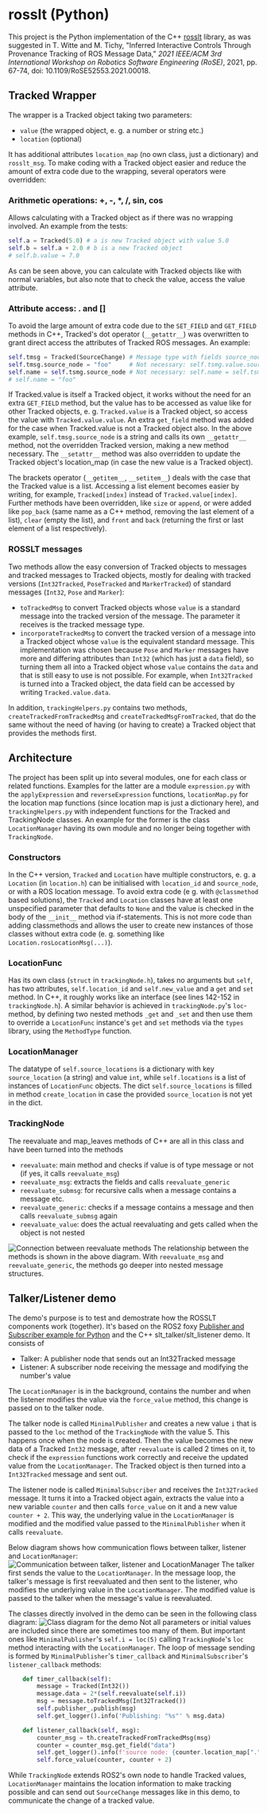 # rosslt (Python)

This project is the Python implementation of the C++ [rosslt](https://gitlab.uni-ulm.de/s_twitt1/quadcopter-doku/-/blob/master/source/includes/_werkzeuge.md#rosslt) library, as was suggested in T. Witte and M. Tichy, "Inferred Interactive Controls Through Provenance Tracking of ROS Message Data," *2021 IEEE/ACM 3rd International Workshop on Robotics Software Engineering (RoSE)*, 2021, pp. 67-74, doi: 10.1109/RoSE52553.2021.00018.

## Tracked Wrapper

The wrapper is a Tracked object taking two parameters:
- `value` (the wrapped object, e. g. a number or string etc.)
- `location` (optional)

It has additional attributes `location_map` (no own class, just a dictionary) and `rosslt_msg`.
To make coding with a Tracked object easier and reduce the amount of extra code due to the wrapping, several operators were overridden:

### Arithmetic operations: +, -, *, /, sin, cos
Allows calculating with a Tracked object as if there was no wrapping involved. An example from the tests:
``` Python
self.a = Tracked(5.0) # a is new Tracked object with value 5.0
self.b = self.a + 2.0 # b is a new Tracked object
# self.b.value = 7.0
```
As can be seen above, you can calculate with Tracked objects like with normal variables, but also note that to check the value, access the value attribute.

### Attribute access: . and []
To avoid the large amount of extra code due to the `SET_FIELD` and `GET_FIELD` methods in C++, Tracked's dot operator (`__getattr__`) was overwritten to grant direct access the attributes of Tracked ROS messages. An example:
``` Python
self.tmsg = Tracked(SourceChange) # Message type with fields source_node, location_id and new_value
self.tmsg.source_node = "foo"     # Not necessary: self.tsmg.value.source_node = "foo"
self.name = self.tsmg.source_node # Not necessary: self.name = self.tsmg.value.source_node
# self.name = "foo"
```
If Tracked.value is itself a Tracked object, it works without the need for an extra `GET_FIELD` method, but the value has to be accessed as value like for other Tracked objects, e. g. `Tracked.value` is a Tracked object, so access the value with `Tracked.value.value`.
An extra `get_field` method was added for the case when Tracked.value is not a Tracked object also. In the above example, `self.tmsg.source_node` is a string and calls its own `__getattr__` method, not the overridden Tracked version, making a new method necessary.
The `__setattr__` method was also overridden to update the Tracked object's location_map (in case the new value is a Tracked object).

The brackets operator (`__getitem__`, `__setitem__`) deals with the case that the Tracked value is a list. Accessing a list element becomes easier by writing, for example, `Tracked[index]` instead of `Tracked.value[index]`. Further methods have been overridden, like `size` or `append`, or were added like `pop_back` (same name as a C++ method, removing the last element of a list), `clear` (empty the list), and `front` and `back` (returning the first or last element of a list respectively).

### ROSSLT messages
Two methods allow the easy conversion of Tracked objects to messages and tracked messages to Tracked objects, mostly for dealing with tracked versions (`Int32Tracked`, `PoseTracked` and `MarkerTracked`) of standard messages (`Int32`, `Pose` and `Marker`):
- `toTrackedMsg` to convert Tracked objects whose `value` is a standard message into the tracked version of the message. The parameter it receives is the tracked message type.
- `incorporateTrackedMsg` to convert the tracked version of a message into a Tracked object whose `value` is the equivalent standard message. This implementation was chosen because `Pose` and `Marker` messages have more and differing attributes than `Int32` (which has just a `data` field), so turning them all into a Tracked object whose `value` contains the `data` and that is still easy to use is not possible. For example, when `Int32Tracked` is turned into a Tracked object, the data field can be accessed by writing `Tracked.value.data`.

In addition, `trackingHelpers.py` contains two methods, `createTrackedFromTrackedMsg` and `createTrackedMsgFromTracked`, that do the same without the need of having (or having to create) a Tracked object that provides the methods first.   

## Architecture

The project has been split up into several modules, one for each class or related functions. Examples for the latter are a module `expression.py` with the `applyExpression` and `reverseExpression` functions, `locationMap.py` for the location map functions (since location map is just a dictionary here), and `trackingHelpers.py` with independent functions for the Tracked and TrackingNode classes. An example for the former is the class `LocationManager` having its own module and no longer being together with `TrackingNode`.

### Constructors
In the C++ version, `Tracked` and `Location` have multiple constructors, e. g. a `Location` (in `location.h`) can be initialised with `location_id` and `source_node`, or with a ROS location message. To avoid extra code (e g. with `@classmethod` based solutions), the `Tracked` and `Location` classes have at least one unspecified parameter that defaults to `None` and the value is checked in the body of the `__init__` method via if-statements. This is not more code than adding classmethods and allows the user to create new instances of those classes without extra code (e. g. something like `Location.rosLocationMsg(...)`).

### LocationFunc
Has its own class (`struct` in `trackingNode.h`), takes no arguments but `self`, has two attributes, `self.location_id` and `self.new_value` and a `get` and `set` method. In C++, it roughly works like an interface (see lines 142-152 in `trackingNode.h`). A similar behavior is achieved in `trackingNode.py`'s `loc`-method, by defining two nested methods `_get` and `_set` and then use them to override a `LocationFunc` instance's `get` and `set` methods via the `types` library, using the `MethodType` function.

### LocationManager
The datatype of `self.source_locations` is a dictionary with key `source_location` (a string) and value `int`, while `self.locations` is a list of instances of `LocationFunc` objects. The dict `self.source_locations` is filled in method `create_location` in case the provided `source_location` is not yet in the dict.

### TrackingNode
The reevaluate and map_leaves methods of C++ are all in this class and have been turned into the methods
- `reevaluate`: main method and checks if value is of type message or not (if yes, it calls `reevaluate_msg`)
- `reevaluate_msg`: extracts the fields and calls `reevaluate_generic`
- `reevaluate_submsg`: for recursive calls when a message contains a message etc.
- `reevaluate_generic`: checks if a message contains a message and then calls `reevaluate_submsg` again
- `reevaluate_value`: does the actual reevaluating and gets called when the object is not nested

![Connection between reevaluate methods](/reevaluate_diag.svg)
The relationship between the methods is shown in the above diagram. With `reevaluate_msg` and `reevaluate_generic`, the methods go deeper into nested message structures.

## Talker/Listener demo

The demo's purpose is to test and demostrate how the ROSSLT components work (together). It's based on the ROS2 foxy [Publisher and Subscriber example for Python](https://docs.ros.org/en/foxy/Tutorials/Writing-A-Simple-Py-Publisher-And-Subscriber.html) and the C++ slt_talker/slt_listener demo. It consists of
- Talker: A publisher node that sends out an Int32Tracked message
- Listener: A subscriber node receiving the message and modifying the number's value

The `LocationManager` is in the background, contains the number and when the listener modifies the value via the `force_value` method, this change is passed on to the talker node.

The talker node is called `MinimalPublisher` and creates a new value `i` that is passed to the `loc` method of the `TrackingNode` with the value 5. This happens once when the node is created. Then the value becomes the new data of a Tracked `Int32` message, after `reevaluate` is called 2 times on it, to check if the `expression` functions work correctly and receive the updated value from the `LocationManager`. The Tracked object is then turned into a `Int32Tracked` message and sent out.

The listener node is called `MinimalSubscriber` and receives the `Int32Tracked` message. It turns it into a Tracked object again, extracts the value into a new variable `counter` and then calls `force_value` on it and a new value `counter + 2`. This way, the underlying value in the `LocationManager` is modified and the modified value passed to the `MinimalPublisher` when it calls `reevaluate`.

Below diagram shows how communication flows between talker, listener and `LocationManager`:
![Communication between talker, listener and LocationManager](/talker_listener_comm.svg)
The talker first sends the value to the `LocationManager`. In the message loop, the talker's message is first reevaluated and then sent to the listener, who modifies the underlying value in the `LocationManager`. The modified value is passed to the talker when the message's value is reevaluated.

The classes directly involved in the demo can be seen in the following class diagram:
![Class diagram for the demo](/demo_class_diag.svg)
Not all parameters or initial values are included since there are sometimes too many of them. But important ones like `MinimalPublisher`'s `self.i = loc(5)` calling `TrackingNode`'s `loc` method interacting with the `LocationManager`. The loop of message sending is formed by `MinimalPublisher`'s `timer_callback` and `MinimalSubscriber`'s `listener_callback` methods:
``` Python
    def timer_callback(self):
        message = Tracked(Int32())
        message.data = 2*(self.reevaluate(self.i))
        msg = message.toTrackedMsg(Int32Tracked())
        self.publisher_.publish(msg)
        self.get_logger().info('Publishing: "%s"' % msg.data)
```
``` Python
    def listener_callback(self, msg):
        counter_msg = th.createTrackedFromTrackedMsg(msg)
        counter = counter_msg.get_field("data")
        self.get_logger().info(f'source node: {counter.location_map["."].source_node} and location id {counter.location_map["."].location_id} and {counter.value}')
        self.force_value(counter, counter + 2)
```
While `TrackingNode` extends ROS2's own node to handle Tracked values, `LocationManager` maintains the location information to make tracking possible and can send out `SourceChange` messages like in this demo, to communicate the change of a tracked value.